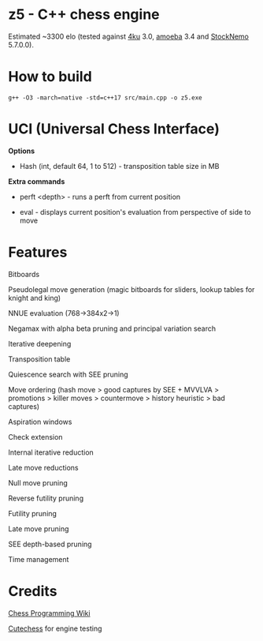 # z5 - C++ chess engine

Estimated ~3300 elo (tested against [4ku](https://github.com/kz04px/4ku) 3.0, [amoeba](https://github.com/abulmo/amoeba) 3.4 and [StockNemo](https://github.com/TheBlackPlague/StockNemo) 5.7.0.0).

# How to build

```g++ -O3 -march=native -std=c++17 src/main.cpp -o z5.exe```

# UCI (Universal Chess Interface)

**Options**

- Hash (int, default 64, 1 to 512) - transposition table size in MB

**Extra commands**

- perft \<depth\> - runs a perft from current position

- eval - displays current position's evaluation from perspective of side to move

# Features

Bitboards

Pseudolegal move generation (magic bitboards for sliders, lookup tables for knight and king)

NNUE evaluation (768->384x2->1)

Negamax with alpha beta pruning and principal variation search

Iterative deepening

Transposition table

Quiescence search with SEE pruning

Move ordering (hash move > good captures by SEE + MVVLVA > promotions > killer moves > countermove > history heuristic > bad captures)

Aspiration windows

Check extension

Internal iterative reduction

Late move reductions

Null move pruning

Reverse futility pruning

Futility pruning

Late move pruning

SEE depth-based pruning

Time management

# Credits

[Chess Programming Wiki](https://www.chessprogramming.org/)

[Cutechess](https://github.com/cutechess/cutechess) for engine testing
